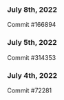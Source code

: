 ### July 8th, 2022

Commit #166894

### July 5th, 2022

Commit #314353


### July 4th, 2022

Commit #72281
